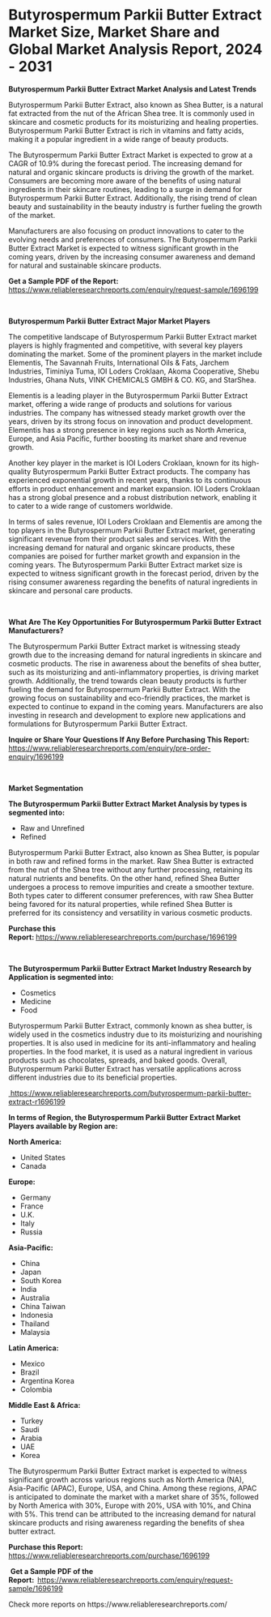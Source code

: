 <p><h1>Butyrospermum Parkii Butter Extract Market Size, Market Share and Global Market Analysis Report, 2024 - 2031</h1></p><p><strong>Butyrospermum Parkii Butter Extract Market Analysis and Latest Trends</strong></p>
<p><p>Butyrospermum Parkii Butter Extract, also known as Shea Butter, is a natural fat extracted from the nut of the African Shea tree. It is commonly used in skincare and cosmetic products for its moisturizing and healing properties. Butyrospermum Parkii Butter Extract is rich in vitamins and fatty acids, making it a popular ingredient in a wide range of beauty products.</p><p>The Butyrospermum Parkii Butter Extract Market is expected to grow at a CAGR of 10.9% during the forecast period. The increasing demand for natural and organic skincare products is driving the growth of the market. Consumers are becoming more aware of the benefits of using natural ingredients in their skincare routines, leading to a surge in demand for Butyrospermum Parkii Butter Extract. Additionally, the rising trend of clean beauty and sustainability in the beauty industry is further fueling the growth of the market.</p><p>Manufacturers are also focusing on product innovations to cater to the evolving needs and preferences of consumers. The Butyrospermum Parkii Butter Extract Market is expected to witness significant growth in the coming years, driven by the increasing consumer awareness and demand for natural and sustainable skincare products.</p></p>
<p><strong>Get a Sample PDF of the Report:&nbsp;</strong> <a href="https://www.reliableresearchreports.com/enquiry/request-sample/1696199">https://www.reliableresearchreports.com/enquiry/request-sample/1696199</a></p>
<p>&nbsp;</p>
<p><strong>Butyrospermum Parkii Butter Extract Major Market Players</strong></p>
<p><p>The competitive landscape of Butyrospermum Parkii Butter Extract market players is highly fragmented and competitive, with several key players dominating the market. Some of the prominent players in the market include Elementis, The Savannah Fruits, International Oils & Fats, Jarchem Industries, Timiniya Tuma, IOI Loders Croklaan, Akoma Cooperative, Shebu Industries, Ghana Nuts, VINK CHEMICALS GMBH & CO. KG, and StarShea.</p><p>Elementis is a leading player in the Butyrospermum Parkii Butter Extract market, offering a wide range of products and solutions for various industries. The company has witnessed steady market growth over the years, driven by its strong focus on innovation and product development. Elementis has a strong presence in key regions such as North America, Europe, and Asia Pacific, further boosting its market share and revenue growth.</p><p>Another key player in the market is IOI Loders Croklaan, known for its high-quality Butyrospermum Parkii Butter Extract products. The company has experienced exponential growth in recent years, thanks to its continuous efforts in product enhancement and market expansion. IOI Loders Croklaan has a strong global presence and a robust distribution network, enabling it to cater to a wide range of customers worldwide.</p><p>In terms of sales revenue, IOI Loders Croklaan and Elementis are among the top players in the Butyrospermum Parkii Butter Extract market, generating significant revenue from their product sales and services. With the increasing demand for natural and organic skincare products, these companies are poised for further market growth and expansion in the coming years. The Butyrospermum Parkii Butter Extract market size is expected to witness significant growth in the forecast period, driven by the rising consumer awareness regarding the benefits of natural ingredients in skincare and personal care products.</p></p>
<p>&nbsp;</p>
<p><strong>What Are The Key Opportunities For Butyrospermum Parkii Butter Extract Manufacturers?</strong></p>
<p><p>The Butyrospermum Parkii Butter Extract market is witnessing steady growth due to the increasing demand for natural ingredients in skincare and cosmetic products. The rise in awareness about the benefits of shea butter, such as its moisturizing and anti-inflammatory properties, is driving market growth. Additionally, the trend towards clean beauty products is further fueling the demand for Butyrospermum Parkii Butter Extract. With the growing focus on sustainability and eco-friendly practices, the market is expected to continue to expand in the coming years. Manufacturers are also investing in research and development to explore new applications and formulations for Butyrospermum Parkii Butter Extract.</p></p>
<p><strong>Inquire or Share Your Questions If Any Before Purchasing This Report:</strong> <a href="https://www.reliableresearchreports.com/enquiry/pre-order-enquiry/1696199">https://www.reliableresearchreports.com/enquiry/pre-order-enquiry/1696199</a></p>
<p>&nbsp;</p>
<p><strong>Market Segmentation</strong></p>
<p><strong>The Butyrospermum Parkii Butter Extract Market Analysis by types is segmented into:</strong></p>
<p><ul><li>Raw and Unrefined</li><li>Refined</li></ul></p>
<p><p>Butyrospermum Parkii Butter Extract, also known as Shea Butter, is popular in both raw and refined forms in the market. Raw Shea Butter is extracted from the nut of the Shea tree without any further processing, retaining its natural nutrients and benefits. On the other hand, refined Shea Butter undergoes a process to remove impurities and create a smoother texture. Both types cater to different consumer preferences, with raw Shea Butter being favored for its natural properties, while refined Shea Butter is preferred for its consistency and versatility in various cosmetic products.</p></p>
<p><strong>Purchase this Report:&nbsp;</strong><a href="https://www.reliableresearchreports.com/purchase/1696199">https://www.reliableresearchreports.com/purchase/1696199</a></p>
<p>&nbsp;</p>
<p><strong>The Butyrospermum Parkii Butter Extract Market Industry Research by Application is segmented into:</strong></p>
<p><ul><li>Cosmetics</li><li>Medicine</li><li>Food</li></ul></p>
<p><p>Butyrospermum Parkii Butter Extract, commonly known as shea butter, is widely used in the cosmetics industry due to its moisturizing and nourishing properties. It is also used in medicine for its anti-inflammatory and healing properties. In the food market, it is used as a natural ingredient in various products such as chocolates, spreads, and baked goods. Overall, Butyrospermum Parkii Butter Extract has versatile applications across different industries due to its beneficial properties.</p></p>
<p><a href="https://www.reliableresearchreports.com/butyrospermum-parkii-butter-extract-r1696199">&nbsp;https://www.reliableresearchreports.com/butyrospermum-parkii-butter-extract-r1696199</a></p>
<p><strong>In terms of Region, the Butyrospermum Parkii Butter Extract Market Players available by Region are:</strong></p>
<p>
    <p> <strong> North America: </strong>
        <ul>
            <li>United States</li>
            <li>Canada</li>
        </ul>
        </p> 
    <p> <strong> Europe: </strong>
        <ul>
            <li>Germany</li>
            <li>France</li>
            <li>U.K.</li>
            <li>Italy</li>
            <li>Russia</li>
        </ul>
        </p> 
    <p> <strong> Asia-Pacific: </strong>
        <ul>
            <li>China</li>
            <li>Japan</li>
            <li>South Korea</li>
            <li>India</li>
            <li>Australia</li>
            <li>China Taiwan</li>
            <li>Indonesia</li>
            <li>Thailand</li>
            <li>Malaysia</li>
        </ul>
        </p> 
    <p> <strong> Latin America: </strong>
        <ul>
            <li>Mexico</li>
            <li>Brazil</li>
            <li>Argentina Korea</li>
            <li>Colombia</li>
        </ul>
        </p> 
    <p> <strong> Middle East & Africa: </strong>
        <ul>
            <li>Turkey</li>
            <li>Saudi</li>
            <li>Arabia</li>
            <li>UAE</li>
            <li>Korea</li>
        </ul>
    </p>
    </p>
<p><p>The Butyrospermum Parkii Butter Extract market is expected to witness significant growth across various regions such as North America (NA), Asia-Pacific (APAC), Europe, USA, and China. Among these regions, APAC is anticipated to dominate the market with a market share of 35%, followed by North America with 30%, Europe with 20%, USA with 10%, and China with 5%. This trend can be attributed to the increasing demand for natural skincare products and rising awareness regarding the benefits of shea butter extract.</p></p>
<p><strong>Purchase this Report: </strong><a href="https://www.reliableresearchreports.com/purchase/1696199">https://www.reliableresearchreports.com/purchase/1696199</a></p>
<p>&nbsp;<strong>Get a Sample PDF of the Report:&nbsp;&nbsp;</strong><a href="https://www.reliableresearchreports.com/enquiry/request-sample/1696199">https://www.reliableresearchreports.com/enquiry/request-sample/1696199</a></p>
<p><strong></strong></p>
<p>Check more reports on https://www.reliableresearchreports.com/</p>